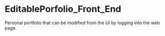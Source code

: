 # EditablePorfolio_Front_End
Personal portfolio that can be modified from the UI by logging into the web page.
